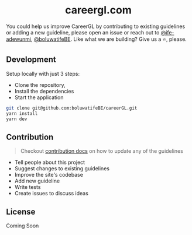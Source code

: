<h1 align="center">
  careergl.com
</h1>

You could help us improve CareerGL by contributing to existing guidelines or adding a new guideline, please open an issue or reach out to [@ife-adewunmi](https://twitter.com/ife_adewunmi), [@boluwatifeBE](). Like what we are building? Give us a ⭐️, please.

## Development

Setup locally with just 3 steps: 
* Clone the repository, 
* Install the dependencies 
* Start the application

```bash
git clone git@github.com:boluwatifeBE/careerGL.git
yarn install
yarn dev
```

## Contribution

> Checkout [contribution docs](./contributing) on how to update any of the guidelines

- Tell people about this project
- Suggest changes to existing guidelines
- Improve the site's codebase
- Add new guideline
- Write tests
- Create issues to discuss ideas 

## License

Coming Soon

